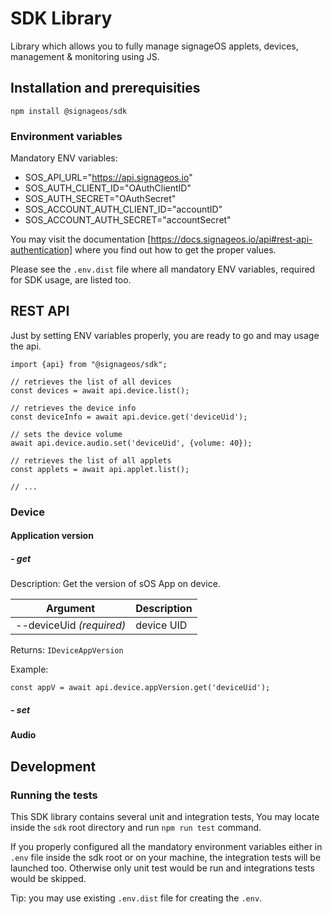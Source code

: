 # SDK Library

Library which allows you to fully manage signageOS applets, devices, management & monitoring using JS.

## Installation and prerequisities

```
npm install @signageos/sdk
```

### Environment variables

Mandatory ENV variables:

- SOS_API_URL="https://api.signageos.io"
- SOS_AUTH_CLIENT_ID="OAuthClientID"
- SOS_AUTH_SECRET="OAuthSecret"
- SOS_ACCOUNT_AUTH_CLIENT_ID="accountID"
- SOS_ACCOUNT_AUTH_SECRET="accountSecret"

You may visit the documentation [https://docs.signageos.io/api#rest-api-authentication] where you find out how to get the proper values.

Please see the `.env.dist` file where all mandatory ENV variables, required for SDK usage, are listed too.

## REST API

Just by setting ENV variables properly, you are ready to go and may usage the api.

```ecmascript 6
import {api} from "@signageos/sdk";

// retrieves the list of all devices
const devices = await api.device.list();

// retrieves the device info
const deviceInfo = await api.device.get('deviceUid');

// sets the device volume
await api.device.audio.set('deviceUid', {volume: 40});

// retrieves the list of all applets
const applets = await api.applet.list();

// ...
```

### Device

#### Application version

##### - get

Description: Get the version of sOS App on device.

| Argument                    | Description |
|-----------------------------|-------------|
| --deviceUid *(required)*    | device UID  |

Returns: `IDeviceAppVersion`

Example:
```ecmascript 6
const appV = await api.device.appVersion.get('deviceUid');
```

##### - set

#### Audio



## Development

### Running the tests

This SDK library contains several unit and integration tests,
You may locate inside the `sdk` root directory and run `npm run test` command. 

If you properly configured all the mandatory environment variables either in `.env` file inside the sdk root or on your machine, 
the integration tests will be launched too. Otherwise only unit test would be run and integrations tests would be skipped.

Tip: you may use existing `.env.dist` file for creating the `.env`.
